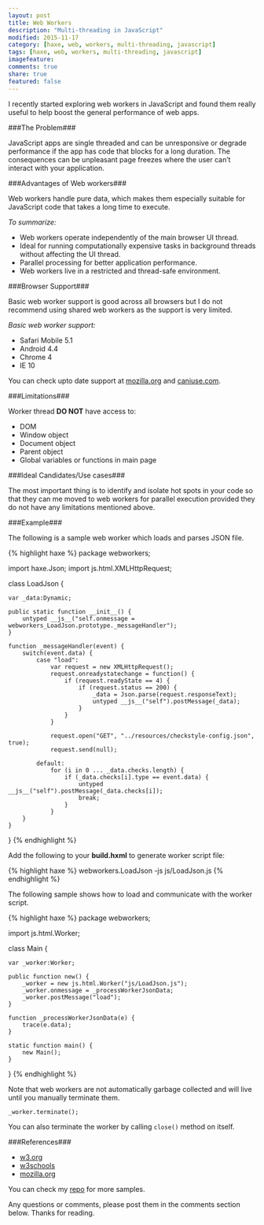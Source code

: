 ```yaml
---
layout: post
title: Web Workers
description: "Multi-threading in JavaScript"
modified: 2015-11-17
category: [haxe, web, workers, multi-threading, javascript]
tags: [haxe, web, workers, multi-threading, javascript]
imagefeature: 
comments: true
share: true
featured: false
---
```


I recently started exploring web workers in JavaScript and found them really useful to help boost the general performance of web apps.

###The Problem###

JavaScript apps are single threaded and can be unresponsive or degrade performance if the app has code that blocks for a long duration. The consequences can be unpleasant page freezes where the user can’t interact with your application.

###Advantages of Web workers###

Web workers handle pure data, which makes them especially suitable for JavaScript code that takes a long time to execute.

*To summarize:*

- Web workers operate independently of the main browser UI thread.
- Ideal for running computationally expensive tasks in background threads without affecting the UI thread.
- Parallel processing for better application performance.
- Web workers live in a restricted and thread-safe environment.

###Browser Support###

Basic web worker support is good across all browsers but I do not recommend using shared web workers as the support is very limited.

*Basic web worker support:*

- Safari Mobile 5.1
- Android 4.4
- Chrome 4
- IE 10

You can check upto date support at [mozilla.org](https://developer.mozilla.org/en-US/docs/Web/API/Web_Workers_API/Using_web_workers) and [caniuse.com](http://caniuse.com/#search=web%20worker).

###Limitations###

Worker thread **DO NOT** have access to:

- DOM
- Window object
- Document object
- Parent object
- Global variables or functions in main page

###Ideal Candidates/Use cases###

The most important thing is to identify and isolate hot spots in your code so that they can me moved to web workers for parallel execution provided they do not have any limitations mentioned above.

###Example###

The following is a sample web worker which loads and parses JSON file.

{% highlight haxe %}
package webworkers;

import haxe.Json;
import js.html.XMLHttpRequest;

class LoadJson {

	var _data:Dynamic;

	public static function __init__() {
		untyped __js__("self.onmessage = webworkers_LoadJson.prototype._messageHandler");
	}

	function _messageHandler(event) {
		switch(event.data) {
			case "load":
				var request = new XMLHttpRequest();
				request.onreadystatechange = function() {
					if (request.readyState == 4) {
						if (request.status == 200) {
							_data = Json.parse(request.responseText);
							untyped __js__("self").postMessage(_data);
						}
					}
				}

				request.open("GET", "../resources/checkstyle-config.json", true);
				request.send(null);

			default:
				for (i in 0 ... _data.checks.length) {
					if (_data.checks[i].type == event.data) {
						untyped __js__("self").postMessage(_data.checks[i]);
						break;
					}
				}
		}
	}
}
{% endhighlight %}

Add the following to your **build.hxml** to generate worker script file:

{% highlight haxe %}
webworkers.LoadJson
-js js/LoadJson.js
{% endhighlight %}

The following sample shows how to load and communicate with the worker script.

{% highlight haxe %}
package webworkers;

import js.html.Worker;

class Main {

	var _worker:Worker;

	public function new() {
		_worker = new js.html.Worker("js/LoadJson.js");
		_worker.onmessage = _processWorkerJsonData;
		_worker.postMessage("load");
	}

	function _processWorkerJsonData(e) {
		trace(e.data);
	}

	static function main() {
		new Main();
	}
}
{% endhighlight %}

Note that web workers are not automatically garbage collected and will live until you manually terminate them.

`_worker.terminate();`

You can also terminate the worker by calling `close()` method on itself.

###References###

- [w3.org](http://www.w3.org/TR/workers/)
- [w3schools](http://www.w3schools.com/html/html5_webworkers.asp)
- [mozilla.org](https://developer.mozilla.org/en-US/docs/Web/API/Web_Workers_API/Using_web_workers)

You can check my [repo](https://github.com/adireddy/playground/tree/master/src/webworkers) for more samples.

Any questions or comments, please post them in the comments section below. Thanks for reading.